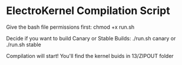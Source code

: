 # ElectroKernel Compilation Script
Give the bash file permissions first: chmod +x run.sh

Decide if you want to build Canary or Stable Builds: ./run.sh canary or ./run.sh stable

Compilation will start! You'll find the kernel buids in 13/ZIPOUT folder

